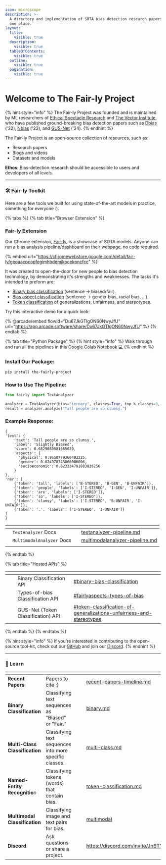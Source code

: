 ```yaml
---
icon: microscope
description: >-
  A directory and implementation of SOTA bias detection research papers, all in
  one place.
layout:
  title:
    visible: true
  description:
    visible: true
  tableOfContents:
    visible: true
  outline:
    visible: true
  pagination:
    visible: true
---
```


# Welcome to The Fair-ly Project

{% hint style="info" %}
The Fair-ly Project was founded and is maintained by ML researchers of [Ethical Spectacle Research](https://ethicalspectacle.org) and [The Vector Institute](https://vectorinstitute.ai/), who have published ground-breaking bias detection papers such as [Dbias](https://arxiv.org/abs/2208.05777) ('22), [Nbias](https://arxiv.org/abs/2308.01681) ('23), and [GUS-Net](https://arxiv.org/abs/2410.08388) ('24).&#x20;
{% endhint %}

The Fair-ly Project is an open-source collection of resources, such as:

* Research papers
* Blogs and videos
* Datasets and models

**Ethos**: Bias-detection research should be accessible to users and developers of all levels.&#x20;

***

### 🛠️ Fair-ly Toolkit

Here are a few tools we built for using state-of-the-art models in practice, something for everyone :).

{% tabs %}
{% tab title="Browser Extension" %}
### Fair-ly Extension

Our Chrome extension, [Fair-ly](https://chromewebstore.google.com/detail/fair-ly/geoaacpcopfegimhbdemjkocekpncfcc), is a showcase of SOTA models. Anyone can run a bias analysis pipeline/dashboard on their webpage, no code required.

{% embed url="https://chromewebstore.google.com/detail/fair-ly/geoaacpcopfegimhbdemjkocekpncfcc" %}

It was created to open-the-door for new people to bias detection technology, by demonstrating it's strengths and weaknesses. The tasks it's intended to preform are:

* [Binary bias classification](research/sequence-classification/binary.md) (sentence -> biased/fair).
* [Bias aspect classification](research/sequence-classification/multi-class.md) (sentence -> gender bias, racial bias, ...).
* [Token classification](research/ner/token-classification.md) of generalizations, unfairness, and stereotypes.

Try this interactive demo for a quick look:

{% @arcade/embed flowId="Du67JkGTIgON60NwyJfU" url="https://app.arcade.software/share/Du67JkGTIgON60NwyJfU" %}
{% endtab %}

{% tab title="Python Package" %}
{% hint style="info" %}
Walk through and run all the pipelines in this [Google Colab Notebook 💻](https://colab.research.google.com/drive/1Vwd8GuMoJNOiKDwryVgf0QFS2zKVVNlf?usp=sharing)
{% endhint %}

### Install Our Package:

```bash
pip install the-fairly-project
```

### How to Use The Pipeline:

```python
from fairly import TextAnalyzer

analyzer = TextAnalyzer(bias="ternary", classes=True, top_k_classes=3, ner="gus")
result = analyzer.analyze("Tall people are so clumsy.")
```

### Example Response:

```json5
{
'text': {
    'text': 'Tall people are so clumsy.', 
    'label': 'Slightly Biased', 
    'score': 0.6829080581665039, 
    'aspects': {
      'physical': 0.9650779366493225, 
      'gender': 0.024978743866086006, 
      'socioeconomic': 0.023334791883826256
    }
}, 
'ner': [
    {'token': 'tall', 'labels': ['B-STEREO', 'B-GEN', 'B-UNFAIR']}, 
    {'token': 'people', 'labels': ['I-STEREO', 'I-GEN', 'I-UNFAIR']}, 
    {'token': 'are', 'labels': ['I-STEREO']}, 
    {'token': 'so', 'labels': ['I-STEREO']}, 
    {'token': 'clumsy', 'labels': ['I-STEREO', 'B-UNFAIR', 'I-UNFAIR']},
    {'token': '.', 'labels': ['I-STEREO', 'I-UNFAIR']}
]
}
```

<table data-view="cards"><thead><tr><th></th><th></th><th></th><th data-hidden data-card-target data-type="content-ref"></th></tr></thead><tbody><tr><td></td><td><code>TextAnalyzer</code> Docs</td><td></td><td><a href="toolkit/python-package/textanalyzer-pipeline.md">textanalyzer-pipeline.md</a></td></tr><tr><td></td><td><code>MultimodalAnalyzer</code> Docs</td><td></td><td><a href="toolkit/python-package/multimodalanalyzer-pipeline.md">multimodalanalyzer-pipeline.md</a></td></tr><tr><td></td><td></td><td></td><td></td></tr></tbody></table>
{% endtab %}

{% tab title="Hosted APIs" %}
<table data-view="cards"><thead><tr><th></th><th></th><th></th><th data-hidden data-card-target data-type="content-ref"></th></tr></thead><tbody><tr><td></td><td></td><td>Binary Classification API</td><td><a href="toolkit/hosted-apis.md#binary-bias-classification">#binary-bias-classification</a></td></tr><tr><td></td><td></td><td>Types-of-bias Classification API</td><td><a href="toolkit/hosted-apis.md#fairlyaspects-types-of-bias">#fairlyaspects-types-of-bias</a></td></tr><tr><td></td><td></td><td>GUS-Net (Token Classification) API</td><td><a href="toolkit/hosted-apis.md#token-classification-of-generalizations-unfairness-and-stereotypes">#token-classification-of-generalizations-unfairness-and-stereotypes</a></td></tr></tbody></table>
{% endtab %}
{% endtabs %}

{% hint style="info" %}
If you're interested in contributing to the open-source tool-kit, check out our [GitHub](https://github.com/Ethical-Spectacle/fair-ly) and join our [Discord](https://discord.com/invite/Jn6TYxwRjy).
{% endhint %}

***

### 🧠 Learn

<table data-view="cards"><thead><tr><th></th><th></th><th data-hidden data-card-cover data-type="files"></th><th data-hidden></th><th data-hidden data-card-target data-type="content-ref"></th></tr></thead><tbody><tr><td><strong>Recent Papers</strong></td><td>Papers to cite ;)</td><td></td><td></td><td><a href="readme/recent-papers-timeline.md">recent-papers-timeline.md</a></td></tr><tr><td><strong>Binary Classification</strong></td><td>Classifying text sequences as "Biased" or "Fair."</td><td></td><td></td><td><a href="research/sequence-classification/binary.md">binary.md</a></td></tr><tr><td><strong>Multi-Class Classification</strong></td><td>Classifying text sequences into more specific classes.</td><td></td><td></td><td><a href="research/sequence-classification/multi-class.md">multi-class.md</a></td></tr><tr><td><strong>Named-Entity Recognitio</strong>n</td><td>Classifying tokens (words) that contain bias.</td><td></td><td></td><td><a href="research/ner/token-classification.md">token-classification.md</a></td></tr><tr><td><strong>Multimodal Classification</strong></td><td>Classifying image and text pairs for bias.</td><td></td><td></td><td><a href="research/multimodal/">multimodal</a></td></tr><tr><td><strong>Discord</strong></td><td>Ask questions or share a project.</td><td></td><td></td><td><a href="https://discord.com/invite/Jn6TYxwRjy">https://discord.com/invite/Jn6TYxwRjy</a></td></tr></tbody></table>
